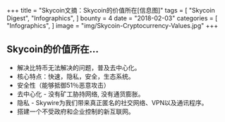 +++
title = "Skycoin文摘：Skycoin的价值所在[信息图]"
tags = [
    "Skycoin Digest",
    "Infographics",
]
bounty = 4
date = "2018-02-03"
categories = [
    "Infographics",
]
image = "img/Skycoin-Cryptocurrency-Values.jpg"
+++

## Skycoin的价值所在...

  * 解决比特币无法解决的问题，普及去中心化。
  * 核心特点：快速，隐私，安全，生态系统。
  * 安全性（能够抵御51％恶意攻击）
  * 去中心化 - 没有矿工胁持网络, 没有通货膨胀。
  * 隐私 - Skywire为我们带来真正匿名的社交网络、VPN以及通讯程序。
  * 搭建一个不受政府和企业控制的新互联网。
